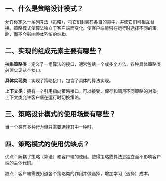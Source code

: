 ## 一、什么是策略设计模式？

允许你定义一系列算法（策略），将它们封装在各自的类中，并使它们可相互替换。策略模式使算法独立于客户端而变化，使客户端能够在运行时选择不同的策略，而不会影响整体系统的结构。

## 二、实现的组成元素主要有哪些？

**抽象策略类**：定义了一组算法的接口，通常包括一个或多个方法，各种具体策略类必须实现这个接口。

**具体实现类**：实现了策略接口，包含了具体的算法实现。

**上下文类**：拥有一个引用指向策略接口，可以接受、保存和调用不同策略的对象。上下文类允许客户端在运行时切换策略。

## 三、策略设计模式的使用场景有哪些？

当一个类有多种行为但只需要选择其中一种时。

## 四、策略模式的使用优缺点？

优点：解耦了策略（算法）和客户端的使用。使得策略或算法更独立而不影响客户端的主体代码。

缺点：客户端需要知道各个策略类的作用并做选择，增加学习（选择）成本。